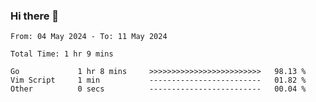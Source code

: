 ### Hi there 👋

<!--
**zhumeme/zhumeme** is a ✨ _special_ ✨ repository because its `README.md` (this file) appears on your GitHub profile.

Here are some ideas to get you started:

- 🔭 I’m currently working on ...
- 🌱 I’m currently learning ...
- 👯 I’m looking to collaborate on ...
- 🤔 I’m looking for help with ...
- 💬 Ask me about ...
- 📫 How to reach me: ...
- 😄 Pronouns: ...
- ⚡ Fun fact: ...
-->

<!--START_SECTION:waka-->

```all_time
From: 04 May 2024 - To: 11 May 2024

Total Time: 1 hr 9 mins

Go             1 hr 8 mins     >>>>>>>>>>>>>>>>>>>>>>>>>   98.13 %
Vim Script     1 min           -------------------------   01.82 %
Other          0 secs          -------------------------   00.04 %
```

<!--END_SECTION:waka-->
